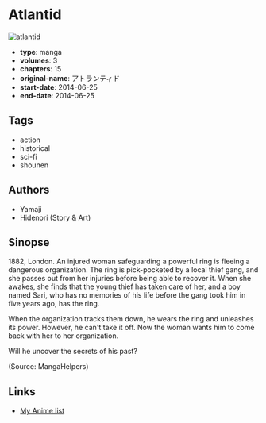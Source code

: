 # Atlantid

![atlantid](https://cdn.myanimelist.net/images/manga/2/174002.jpg)

-   **type**: manga
-   **volumes**: 3
-   **chapters**: 15
-   **original-name**: アトランティド
-   **start-date**: 2014-06-25
-   **end-date**: 2014-06-25

## Tags

-   action
-   historical
-   sci-fi
-   shounen

## Authors

-   Yamaji
-   Hidenori (Story & Art)

## Sinopse

1882, London. An injured woman safeguarding a powerful ring is fleeing a dangerous organization. The ring is pick-pocketed by a local thief gang, and she passes out from her injuries before being able to recover it. When she awakes, she finds that the young thief has taken care of her, and a boy named Sari, who has no memories of his life before the gang took him in five years ago, has the ring.

When the organization tracks them down, he wears the ring and unleashes its power. However, he can't take it off. Now the woman wants him to come back with her to her organization.

Will he uncover the secrets of his past?

(Source: MangaHelpers)

## Links

-   [My Anime list](https://myanimelist.net/manga/97281/Atlantid)
